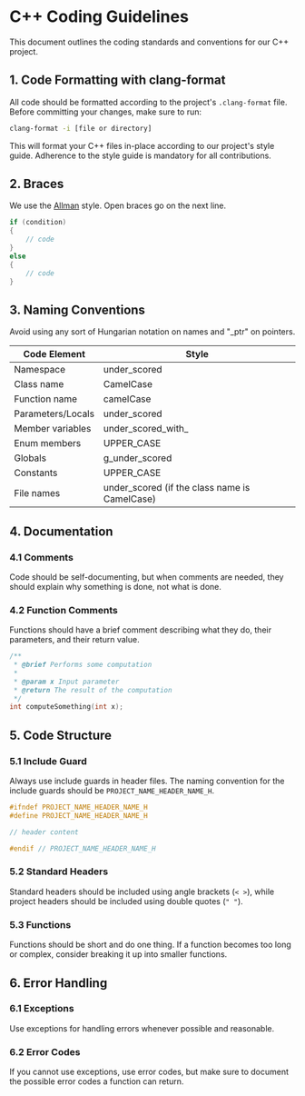 # C++ Coding Guidelines

This document outlines the coding standards and conventions for our C++ project.

## 1. Code Formatting with clang-format

All code should be formatted according to the project's `.clang-format` file. Before committing your changes, make sure
to run:

```bash
clang-format -i [file or directory]
```

This will format your C++ files in-place according to our project's style guide. Adherence to the style guide is
mandatory for all contributions.

## 2. Braces

We use the [Allman](https://en.wikipedia.org/wiki/Indent_style#Allman) style. Open braces go on the next line.

```cpp
if (condition)
{
    // code
}
else
{
    // code
}
```

## 3. Naming Conventions

Avoid using any sort of Hungarian notation on names and "_ptr" on pointers.

| **Code Element**  | **Style**                                     |
|-------------------|-----------------------------------------------|
| Namespace         | under_scored                                  |
| Class name        | CamelCase                                     |
| Function name     | camelCase                                     |
| Parameters/Locals | under_scored                                  |
| Member variables  | under_scored_with_                            |
| Enum members      | UPPER_CASE                                    |
| Globals           | g_under_scored                                |
| Constants         | UPPER_CASE                                    |
| File names        | under_scored (if the class name is CamelCase) |

## 4. Documentation

### 4.1 Comments

Code should be self-documenting, but when comments are needed, they should explain why something is done, not what is
done.

### 4.2 Function Comments

Functions should have a brief comment describing what they do, their parameters, and their return value.

```cpp
/**
 * @brief Performs some computation
 * 
 * @param x Input parameter
 * @return The result of the computation
 */
int computeSomething(int x);
```

## 5. Code Structure

### 5.1 Include Guard

Always use include guards in header files. The naming convention for the include guards should
be `PROJECT_NAME_HEADER_NAME_H`.

```cpp
#ifndef PROJECT_NAME_HEADER_NAME_H
#define PROJECT_NAME_HEADER_NAME_H

// header content

#endif // PROJECT_NAME_HEADER_NAME_H
```

### 5.2 Standard Headers

Standard headers should be included using angle brackets (`< >`), while project headers should be included using double
quotes (`" "`).

### 5.3 Functions

Functions should be short and do one thing. If a function becomes too long or complex, consider breaking it up into
smaller functions.

## 6. Error Handling

### 6.1 Exceptions

Use exceptions for handling errors whenever possible and reasonable.

### 6.2 Error Codes

If you cannot use exceptions, use error codes, but make sure to document the possible error codes a function can return.
